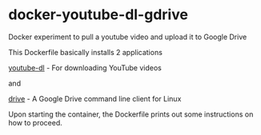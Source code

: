 # docker-youtube-dl-gdrive
Docker experiment to pull a youtube video and upload it to Google Drive

This Dockerfile basically installs 2 applications

[youtube-dl](https://rg3.github.io/youtube-dl/) - For downloading YouTube videos

and

[drive](https://github.com/odeke-em/drive) - A Google Drive command line client for Linux

Upon starting the container, the Dockerfile prints out some instructions on
how to proceed.

